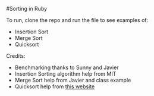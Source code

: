 #Sorting in Ruby

To run, clone the repo and run the file to see examples of:
* Insertion Sort
* Merge Sort
* Quicksort

Credits:
* Benchmarking thanks to Sunny and Javier
* Insertion Sorting algorithm help from MIT
* Merge Sort help from Javier and class example
* Quicksort help from [this website](http://sandmoose.com/post/59658391296/quicksort-in-ruby)
